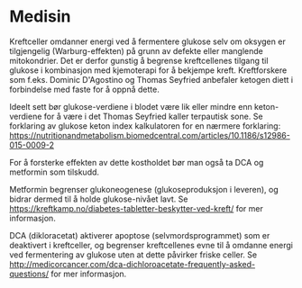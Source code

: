 Medisin
=======

Kreftceller omdanner energi ved å fermentere glukose selv om oksygen er tilgjengelig (Warburg-effekten) på grunn av defekte eller manglende mitokondrier. Det er derfor gunstig å begrense kreftcellenes tilgang til glukose i kombinasjon med kjemoterapi for å bekjempe kreft. Kreftforskere som f.eks. Dominic D'Agostino og Thomas Seyfried anbefaler ketogen diett i forbindelse med faste for å oppnå dette.

Ideelt sett bør glukose-verdiene i blodet være lik eller mindre enn keton-verdiene for å være i det Thomas Seyfried kaller terpautisk sone. Se forklaring av glukose keton index kalkulatoren for en nærmere forklaring: https://nutritionandmetabolism.biomedcentral.com/articles/10.1186/s12986-015-0009-2

For å forsterke effekten av dette kostholdet bør man også ta DCA og metformin som tilskudd.

Metformin begrenser glukoneogenese (glukoseproduksjon i leveren), og bidrar dermed til å holde glukose-nivået lavt. Se https://kreftkamp.no/diabetes-tabletter-beskytter-ved-kreft/ for mer informasjon.

DCA (dikloracetat) aktiverer apoptose (selvmordsprogrammet) som er deaktivert i kreftceller, og begrenser kreftcellenes evne til å omdanne energi ved fermentering av glukose uten at dette påvirker friske celler. Se http://medicorcancer.com/dca-dichloroacetate-frequently-asked-questions/ for mer informasjon.
